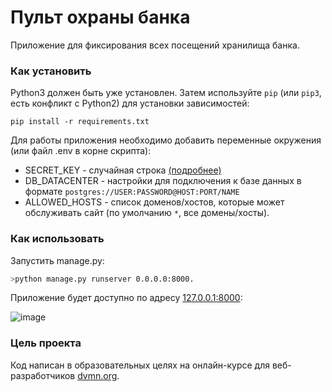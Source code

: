 # Пульт охраны банка

Приложение для фиксирования всех посещений хранилища банка.

### Как установить

Python3 должен быть уже установлен. 
Затем используйте `pip` (или `pip3`, есть конфликт с Python2) для установки зависимостей:
```
pip install -r requirements.txt
```

Для работы приложения необходимо добавить переменные окружения (или файл .env в корне скрипта):
- SECRET_KEY - случайная строка [(подробнее)](https://docs.djangoproject.com/en/dev/ref/settings/#secret-key)
- DB_DATACENTER - настройки для подключения к базе данных в формате `postgres://USER:PASSWORD@HOST:PORT/NAME`
- ALLOWED_HOSTS - список доменов/хостов, которые может обслуживать сайт (по умолчанию `*`, все домены/хосты).


### Как использовать

Запустить manage.py:
```bash
>python manage.py runserver 0.0.0.0:8000.
```
Приложение будет доступно по адресу [127.0.0.1:8000](//127.0.0.1:8000):

![image](https://user-images.githubusercontent.com/107745329/187596313-8a89a4a0-e225-45ca-8b16-8330bdcfdc34.png)






### Цель проекта

Код написан в образовательных целях на онлайн-курсе для веб-разработчиков [dvmn.org](https://dvmn.org/).
